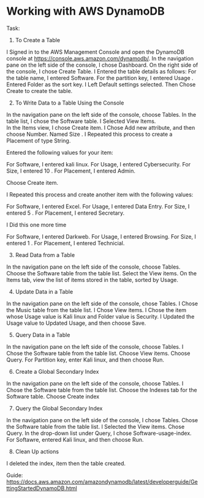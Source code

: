 # Working with AWS DynamoDB

Task:
1. To Create a Table

I Signed in to the AWS Management Console and open the DynamoDB console at https://console.aws.amazon.com/dynamodb/.
In the navigation pane on the left side of the console, I chose Dashboard.
On the right side of the console, I chose Create Table.
I Entered the table details as follows:
For the table name, I entered Software.
For the partition key, I entered Usage .
Entered Folder as the sort key.
I Left Default settings selected.
Then Chose Create to create the table.


2. To Write Data to a Table Using the Console 

In the navigation pane on the left side of the console, choose Tables.
In the table list, I chose the Software table.
I Selected View Items.        
In the Items view, I chose Create item.
I Chose Add new attribute, and then choose Number. Named Size .
I Repeated this process to create a Placement of type String.

Entered the following values for your item:

For Software, I entered kali linux.
For Usage, I entered Cybersecurity.
For Size, I entered 10 .
For Placement, I entered Admin.

Choose Create item.
                              
I Repeated this process and create another item with the following values:

For Software, I entered Excel.
For Usage, I entered Data Entry.
For Size, I entered 5 .
For Placement, I entered Secretary.

I Did this one more time 

For Software, I entered Darkweb.
For Usage, I entered Browsing.
For Size, I entered 1 .
For Placement, I entered Technicial.

3. Read Data from a Table

In the navigation pane on the left side of the console, choose Tables.
Choose the Software table from the table list.
Select the View items.
On the Items tab, view the list of items stored in the table, sorted by Usage.

4. Update Data in a Table

In the navigation pane on the left side of the console, chose Tables.
I Chose the Music table from the table list.
I Chose View items.
I Chose the item whose Usage value is Kali linux and Folder value is Security.
I Updated the Usage value to Updated Usage, and then choose Save.

5. Query Data in a Table

In the navigation pane on the left side of the console, choose Tables.
I Chose the Software table from the table list.
Choose View items.
Choose Query.
For Partition key, enter Kali linux, and then choose Run.

6. Create a Global Secondary Index

In the navigation pane on the left side of the console, choose Tables.
I Chose the Software table from the table list.
Choose the Indexes tab for the Software table.
Choose Create index

7. Query the Global Secondary Index

In the navigation pane on the left side of the console, I chose Tables.
Chose the Software table from the table list.
I Selected the View items.
Chose Query.
In the drop-down list under Query, I chose Software-usage-index.
For Softawre, entered Kali linux, and then choose Run.

8. Clean Up actions

I deleted the index, item then the table created.


Guide:
https://docs.aws.amazon.com/amazondynamodb/latest/developerguide/GettingStartedDynamoDB.html
